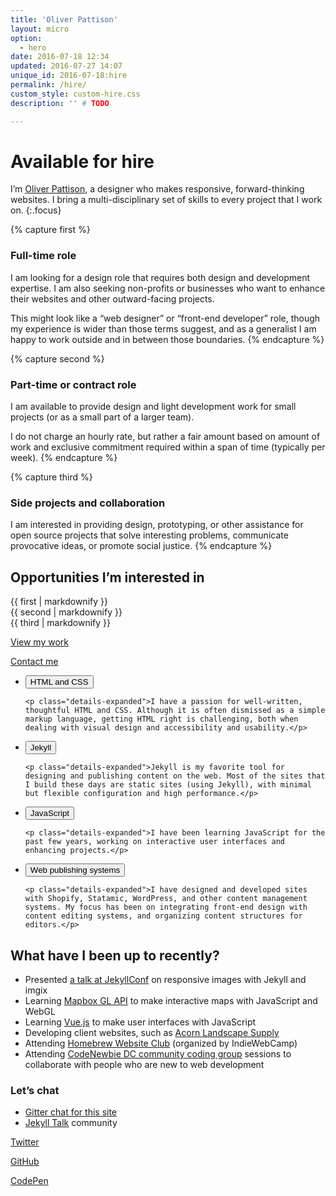```yaml
---
title: 'Oliver Pattison'
layout: micro
option:
  - hero
date: 2016-07-18 12:34
updated: 2016-07-27 14:07
unique_id: 2016-07-18:hire
permalink: /hire/
custom_style: custom-hire.css
description: '' # TODO

---
```


# Available for hire

I’m [Oliver Pattison](https://olivermak.es/about/), a designer who makes responsive, forward-thinking websites. I bring a multi-disciplinary set of skills to every project that I work on.
{:.focus}

{% capture first %}
### Full-time role

I am looking for a design role that requires both design and development expertise. I am also seeking non-profits or businesses who want to enhance their websites and other outward-facing projects.

This might look like a “web designer” or “front-end developer” role, though my experience is wider than those terms suggest, and as a generalist I am happy to work outside and in between those boundaries.
{% endcapture %}

{% capture second %}
### Part-time or contract role

I am available to provide design and light development work for small projects (or as a small part of a larger team).

I do not charge an hourly rate, but rather a fair amount based on amount of work and exclusive commitment required within a span of time (typically per week).
{% endcapture %}

{% capture third %}
### Side projects and collaboration

I am interested in providing design, prototyping, or other assistance for open source projects that solve interesting problems, communicate provocative ideas, or promote social justice.
{% endcapture %}

## Opportunities I’m interested in

<section class="opportunities">
  <div class="opportunities-item--first">
    {{ first | markdownify }}
  </div>

  <div class="opportunities-item--second">
    {{ second | markdownify }}
  </div>

  <div class="opportunities-item--third">
    {{ third | markdownify }}
  </div>

  <a class="opportunities-action" href="/projects/">View my work</a>

  <a class="opportunities-action--contact" href="mailto:oliverpattison@gmail.com">Contact me</a>
</section>

<ul class="details no-bullets">

  <li class="details-item">
    <button class="details-expand">HTML and CSS</button>

    <p class="details-expanded">I have a passion for well-written, thoughtful HTML and CSS. Although it is often dismissed as a simple markup language, getting HTML right is challenging, both when dealing with visual design and accessibility and usability.</p>
  </li>

  <li class="details-item">
    <button class="details-expand">Jekyll</button>

    <p class="details-expanded">Jekyll is my favorite tool for designing and publishing content on the web. Most of the sites that I build these days are static sites (using Jekyll), with minimal but flexible configuration and high performance.</p>
  </li>

  <li class="details-item">
    <button class="details-expand">JavaScript</button>

    <p class="details-expanded">I have been learning JavaScript for the past few years, working on interactive user interfaces and enhancing projects.</p>
  </li>

  <li class="details-item">
    <button class="details-expand">Web publishing systems</button>

    <p class="details-expanded">I have designed and developed sites with Shopify, Statamic, WordPress, and other content management systems. My focus has been on integrating front-end design with content editing systems, and organizing content structures for editors.</p>
  </li>

</ul>

## What have I been up to recently?

- Presented [a talk at JekyllConf](https://olivermak.es/2016/05/jekyllconf-responsive-images/) on responsive images with Jekyll and imgix
- Learning [Mapbox GL API](https://www.mapbox.com/mapbox-gl-js/api/) to make interactive maps with JavaScript and WebGL
- Learning [Vue.js](http://vuejs.org) to make user interfaces with JavaScript
- Developing client websites, such as [Acorn Landscape Supply](http://acornlandscapesupply.ca)
- Attending [Homebrew Website Club](https://indieweb.org/Homebrew_Website_Club) (organized by IndieWebCamp)
- Attending [CodeNewbie DC community coding group](http://www.meetup.com/CodeNewbie-DC/) sessions to collaborate with people who are new to web development

### Let’s chat

- [Gitter chat for this site](https://gitter.im/opattison/olivermakes)
- [Jekyll Talk](https://talk.jekyllrb.com/) community


[Twitter](https://twitter.com/olivermakes)

[GitHub](https://github.com/opattison/olivermakes)

[CodePen](http://codepen.io/opattison/)
